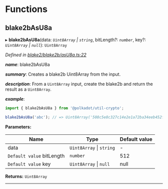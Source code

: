 

# Functions

<a id="blake2basu8a"></a>

##  blake2bAsU8a

▸ **blake2bAsU8a**(data: *`Uint8Array` \| `string`*, bitLength?: *`number`*, key?: *`Uint8Array` \| `null`*): `Uint8Array`

*Defined in [blake2/blake2b/asU8a.ts:22](https://github.com/polkadot-js/common/blob/5dc8e87/packages/util-crypto/src/blake2/blake2b/asU8a.ts#L22)*

*__name__*: blake2bAsU8a

*__summary__*: Creates a blake2b Uint8Array from the input.

*__description__*: From a `Uint8Array` input, create the blake2b and return the result as a `Uint8Array`.

*__example__*:   

```javascript
import { blake2bAsU8a } from '@polkadot/util-crypto';

blake2bAsU8a('abc'); // => Uint8Array('508c5e8c327c14e2e1a72ba34eeb452f37458b209ed63a294d999b4c86675982')
```

**Parameters:**

| Name | Type | Default value |
| ------ | ------ | ------ |
| data | `Uint8Array` \| `string` | - |
| `Default value` bitLength | `number` | 512 |
| `Default value` key | `Uint8Array` \| `null` |  null |

**Returns:** `Uint8Array`

___

